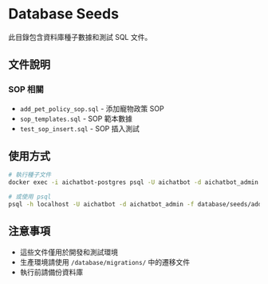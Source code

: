 # Database Seeds

此目錄包含資料庫種子數據和測試 SQL 文件。

## 文件說明

### SOP 相關
- `add_pet_policy_sop.sql` - 添加寵物政策 SOP
- `sop_templates.sql` - SOP 範本數據
- `test_sop_insert.sql` - SOP 插入測試

## 使用方式

```bash
# 執行種子文件
docker exec -i aichatbot-postgres psql -U aichatbot -d aichatbot_admin < database/seeds/sop_templates.sql

# 或使用 psql
psql -h localhost -U aichatbot -d aichatbot_admin -f database/seeds/add_pet_policy_sop.sql
```

## 注意事項

- 這些文件僅用於開發和測試環境
- 生產環境請使用 `/database/migrations/` 中的遷移文件
- 執行前請備份資料庫
